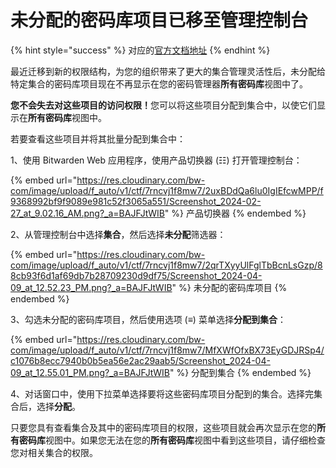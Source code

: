 # 未分配的密码库项目已移至管理控制台

{% hint style="success" %}
对应的[官方文档地址](https://bitwarden.com/help/unassigned-vault-items-moved-to-admin-console/)
{% endhint %}

最近迁移到新的权限结构，为您的组织带来了更大的集合管理灵活性后，未分配给特定集合的密码库项目现在不再显示在您的密码管理器**所有密码库**视图中了。

**您不会失去对这些项目的访问权限！**&#x60A8;可以将这些项目分配到集合中，以使它们显示在**所有密码库**视图中。

若要查看这些项目并将其批量分配到集合中：

1、使用 Bitwarden Web 应用程序，使用产品切换器 (☷) 打开管理控制台：

{% embed url="https://res.cloudinary.com/bw-com/image/upload/f_auto/v1/ctf/7rncvj1f8mw7/2uxBDdQa6lu0IgIEfcwMPP/f9368992bf9f9089e981c52f3065a551/Screenshot_2024-02-27_at_9.02.16_AM.png?_a=BAJFJtWIB" %}
产品切换器
{% endembed %}

2、从管理控制台中选择**集合**，然后选择**未分配**筛选器：

{% embed url="https://res.cloudinary.com/bw-com/image/upload/f_auto/v1/ctf/7rncvj1f8mw7/2qrTXyyUlFglTbBcnLsGzp/88cb93f6d1af69db7b28709230d9df75/Screenshot_2024-04-09_at_12.52.23_PM.png?_a=BAJFJtWIB" %}
未分配的密码库项目
{% endembed %}

3、勾选未分配的密码库项目，然后使用选项 (≡) 菜单选择**分配到集合**：

{% embed url="https://res.cloudinary.com/bw-com/image/upload/f_auto/v1/ctf/7rncvj1f8mw7/MfXWfOfxBX73EyGDJRSp4/c1076b8ecc7940b0b5ea56e2ac29aab5/Screenshot_2024-04-09_at_12.55.01_PM.png?_a=BAJFJtWIB" %}
分配到集合
{% endembed %}

4、对话窗口中，使用下拉菜单选择要将这些密码库项目分配到的集合。选择完集合后，选择**分配**。

只要您具有查看集合及其中的密码库项目的权限，这些项目就会再次显示在您的**所有密码库**视图中。如果您无法在您的**所有密码库**视图中看到这些项目，请仔细检查您对相关集合的权限。
